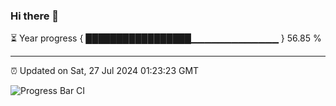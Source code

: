 ### Hi there 👋

⏳ Year progress { █████████████████▁▁▁▁▁▁▁▁▁▁▁▁▁ } 56.85 %

---

⏰ Updated on Sat, 27 Jul 2024 01:23:23 GMT

![Progress Bar CI](https://github.com/ZhaoGui/ZhaoGui/workflows/Progress%20Bar%20CI/badge.svg)
